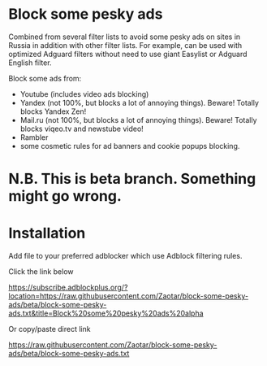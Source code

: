 # Block some pesky ads

Combined from several filter lists to avoid some pesky ads on sites in Russia in addition with other filter lists.
For example, can be used with optimized Adguard filters without need to use giant Easylist or Adguard English filter.

Block some ads from:
- Youtube (includes video ads blocking)
- Yandex (not 100%, but blocks a lot of annoying things). Beware! Totally blocks Yandex Zen!
- Mail.ru (not 100%, but blocks a lot of annoying things). Beware! Totally blocks viqeo.tv and newstube video!
- Rambler
- some cosmetic rules for ad banners and cookie popups blocking.

# N.B. This is beta branch. Something might go wrong.


# Installation

Add file to your preferred adblocker which use Adblock filtering rules.

Click the link below

https://subscribe.adblockplus.org/?location=https://raw.githubusercontent.com/Zaotar/block-some-pesky-ads/beta/block-some-pesky-ads.txt&title=Block%20some%20pesky%20ads%20alpha

Or copy/paste direct link

https://raw.githubusercontent.com/Zaotar/block-some-pesky-ads/beta/block-some-pesky-ads.txt
